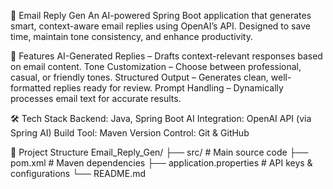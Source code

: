 📧 Email Reply Gen
An AI-powered Spring Boot application that generates smart, context-aware email replies using OpenAI’s API. Designed to save time, maintain tone consistency, and enhance productivity.

🚀 Features
AI-Generated Replies – Drafts context-relevant responses based on email content.
Tone Customization – Choose between professional, casual, or friendly tones.
Structured Output – Generates clean, well-formatted replies ready for review.
Prompt Handling – Dynamically processes email text for accurate results.

🛠️ Tech Stack
Backend: Java, Spring Boot
AI Integration: OpenAI API (via Spring AI)
Build Tool: Maven
Version Control: Git & GitHub

📂 Project Structure
Email_Reply_Gen/
 ├── src/               # Main source code
 ├── pom.xml            # Maven dependencies
 ├── application.properties # API keys & configurations
 └── README.md

